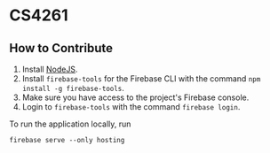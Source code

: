 # CS4261

## How to Contribute
1. Install [NodeJS](https://nodejs.org/en/download/).
2. Install `firebase-tools` for the Firebase CLI with the command `npm install -g firebase-tools`.
3. Make sure you have access to the project's Firebase console.
4. Login to `firebase-tools` with the command `firebase login`.

To run the application locally, run
```
firebase serve --only hosting
```